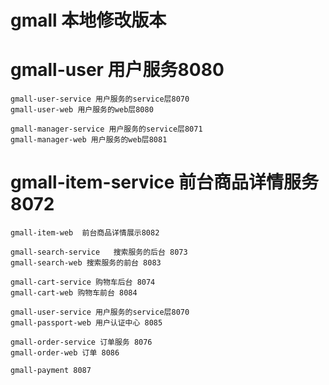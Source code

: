 # gmall  本地修改版本

#    gmall-user 用户服务8080
    gmall-user-service 用户服务的service层8070
    gmall-user-web 用户服务的web层8080
    
    gmall-manager-service 用户服务的service层8071
    gmall-manager-web 用户服务的web层8081
    
#    gmall-item-service 前台商品详情服务8072
    gmall-item-web  前台商品详情展示8082
    
    gmall-search-service   搜索服务的后台 8073
    gmall-search-web 搜索服务的前台 8083
    
    gmall-cart-service 购物车后台 8074
    gmall-cart-web 购物车前台 8084
    
    gmall-user-service 用户服务的service层8070
    gmall-passport-web 用户认证中心 8085
    
    gmall-order-service 订单服务 8076
    gmall-order-web 订单 8086
    
    gmall-payment 8087
  